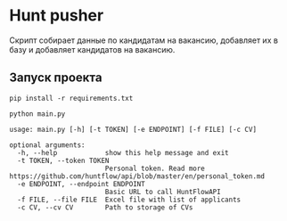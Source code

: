 # Hunt pusher
Скрипт собирает данные по кандидатам на вакансию, добавляет их в базу и добавляет кандидатов на вакансию.

## Запуск проекта
```
pip install -r requirements.txt

python main.py
```

```
usage: main.py [-h] [-t TOKEN] [-e ENDPOINT] [-f FILE] [-c CV]

optional arguments:
  -h, --help            show this help message and exit
  -t TOKEN, --token TOKEN
                        Personal token. Read more https://github.com/huntflow/api/blob/master/en/personal_token.md
  -e ENDPOINT, --endpoint ENDPOINT
                        Basic URL to call HuntFlowAPI
  -f FILE, --file FILE  Excel file with list of applicants
  -c CV, --cv CV        Path to storage of CVs

```
